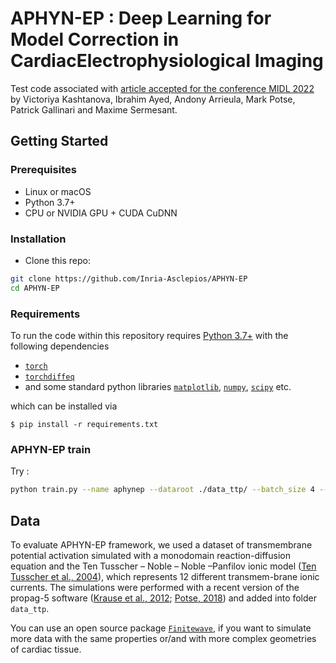 # APHYN-EP : Deep Learning for Model Correction in CardiacElectrophysiological Imaging

Test code associated with [article accepted for the conference MIDL 2022](https://openreview.net/pdf?id=7MW9oh7MDKp) by Victoriya Kashtanova, Ibrahim Ayed, Andony Arrieula, Mark Potse, Patrick Gallinari and Maxime Sermesant.

<!-- <img src="images/Model_scheme.svg" width="800" title="Model structures used in this repository"> -->

## Getting Started

### Prerequisites
- Linux or macOS
- Python 3.7+
- CPU or NVIDIA GPU + CUDA CuDNN

### Installation
- Clone this repo:
```bash
git clone https://github.com/Inria-Asclepios/APHYN-EP
cd APHYN-EP
```

### Requirements
To run the code within this repository requires [Python 3.7+](https://www.python.org/) with the following dependencies

- [`torch`](https://pytorch.org/get-started/locally/)
- [`torchdiffeq`](https://github.com/rtqichen/torchdiffeq)
- and some standard python libraries [`matplotlib`](https://matplotlib.org/stable/users/installing.html),  [`numpy`](https://numpy.org/), [`scipy`](https://scipy.org/) etc.

which can be installed via
```
$ pip install -r requirements.txt
```

### APHYN-EP train
Try :
```bash
python train.py --name aphynep --dataroot ./data_ttp/ --batch_size 4 --estim_param_names d,t_in
```

## Data
To evaluate APHYN-EP framework, we used a dataset of transmembrane potential activation simulated with a monodomain reaction-diffusion equation and the Ten Tusscher – Noble – Noble –Panfilov ionic model ([Ten Tusscher et al., 2004](https://pubmed.ncbi.nlm.nih.gov/14656705/)), which represents 12 different transmem-brane ionic currents.  The simulations were performed with a recent version of the propag-5 software ([Krause et al., 2012](https://link.springer.com/chapter/10.1007/978-3-642-30397-5_11); [Potse, 2018](https://pubmed.ncbi.nlm.nih.gov/29731720)) and added into folder `data_ttp`. 

You can use an open source package [`Finitewave`](https://github.com/TiNezlobinsky/Finitewave), if you want to simulate more data with the same properties or/and with more complex geometries of cardiac tissue.

